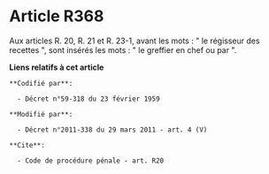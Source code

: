 # Article R368

Aux articles R. 20, R. 21 et R. 23-1, avant les mots : " le régisseur des recettes ", sont insérés les mots : " le greffier
en chef ou par ".

**Liens relatifs à cet article**

	**Codifié par**:

	  - Décret n°59-318 du 23 février 1959

	**Modifié par**:

	  - Décret n°2011-338 du 29 mars 2011 - art. 4 (V)

	**Cite**:

	  - Code de procédure pénale - art. R20
